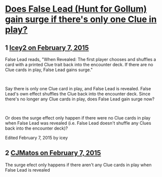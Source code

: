 # [Does False Lead (Hunt for Gollum) gain surge if there&#039;s only one Clue in play?](https://community.fantasyflightgames.com/topic/134244-does-false-lead-hunt-for-gollum-gain-surge-if-theres-only-one-clue-in-play/)

## 1 [Icey2 on February 7, 2015](https://community.fantasyflightgames.com/topic/134244-does-false-lead-hunt-for-gollum-gain-surge-if-theres-only-one-clue-in-play/?do=findComment&comment=1438651)

False Lead reads, "When Revealed: The first player chooses and shuffles a card with a printed Clue trait back into the encounter deck. If there are no Clue cards in play, False Lead gains surge."

 

Say there is only one Clue card in play, and False Lead is revealed. False Lead's own effect shuffles the Clue back into the encounter deck. Since there's no longer any Clue cards in play, does False Lead gain surge now?

 

Or does the surge effect only happen if there were no Clue cards in play when False Lead was revealed (i.e. False Lead doesn't shuffle any Clues back into the encounter deck)?

Edited February 7, 2015 by icey

## 2 [CJMatos on February 7, 2015](https://community.fantasyflightgames.com/topic/134244-does-false-lead-hunt-for-gollum-gain-surge-if-theres-only-one-clue-in-play/?do=findComment&comment=1438698)

The surge efect only happens if there aren't any Clue cards in play when False Lead is revealed

